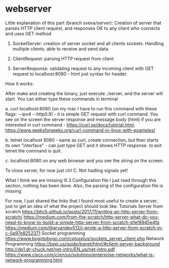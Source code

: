 # webserver

Little explanation of this part (branch sveva/server):
Creation of server that parses HTTP client request, and responses OK to any client who connects and uses GET method

1. SocketServer: creation of server socket and all clients sockets. Handling multiple clients, able to receive and send data

2. ClientRequest: parsing HTTP request from client

3. ServerResponse: validating request to any incoming client with GET request to localhost:8080 - html just syntax for header.

How it works:

After make and creating the binary, just execute ./server, and the server will start.
You can either type these commands in terminal

a. curl localhost:8080 (on my mac I have to run this command with these flags: --ipv4 --http0.9) - it is simple GET request with curl command.
You see on the screen the server response and message body (html)
if you are interested in curl command - https://curl.se/docs/tutorial.html, https://www.geeksforgeeks.org/curl-command-in-linux-with-examples/

b. telnet localhost 8080 - same as curl, create connection, but then starts its own "interface" - can just type GET and it shows HTTP response.
to exit telnet the command is quit.

c. localhost:8080 on any web browser and you see the string on the screen.

To close server, for now just ctrl C. Not hadling signals yet!

What I think we are missing
III.3 Configuration file
I just read through this section, nothing has been done.
Also, the parsing of the configuration file is missing


For now, I just shared the links that I found most useful to create a server, just to get an idea of what the project should
look like:
Tutorials
	Server from scratch
	https://bhch.github.io/posts/2017/11/writing-an-http-server-from-scratch/
	https://medium.com/from-the-scratch/http-server-what-do-you-need-to-know-to-build-a-simple-http-server-from-scratch-d1ef8945e4fa
	https://medium.com/@aryandev512/i-wrote-a-http-server-from-scratch-in-c-0a97e8252371
	Socket programming
	https://www.bogotobogo.com/cplusplus/sockets_server_client.php
	Network Programming
	https://beej.us/guide/bgnet/html/#client-server-background
	http://do1.dr-chuck.net/net-intro/EN_us/net-intro.pdf
	https://www.cisco.com/c/en/us/solutions/enterprise-networks/what-is-network-programming.html
